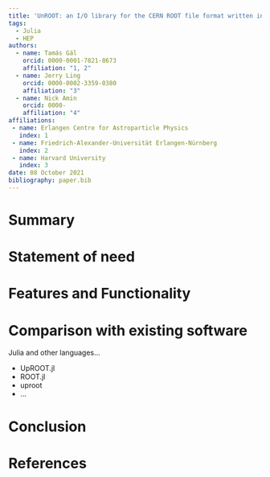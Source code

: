```yaml
---
title: 'UnROOT: an I/O library for the CERN ROOT file format written in Julia'
tags:
  - Julia
  - HEP
authors:
  - name: Tamás Gál
    orcid: 0000-0001-7821-8673
    affiliation: "1, 2"
  - name: Jerry Ling
    orcid: 0000-0002-3359-0380
    affiliation: "3"
  - name: Nick Amin
    orcid: 0000-
    affiliation: "4"
affiliations:
 - name: Erlangen Centre for Astroparticle Physics
   index: 1
 - name: Friedrich-Alexander-Universität Erlangen-Nürnberg
   index: 2
 - name: Harvard University
   index: 3
date: 08 October 2021
bibliography: paper.bib
---
```

# Summary


# Statement of need


# Features and Functionality


# Comparison with existing software

Julia and other languages...

- UpROOT.jl
- ROOT.jl
- uproot
- ...

# Conclusion

# References

